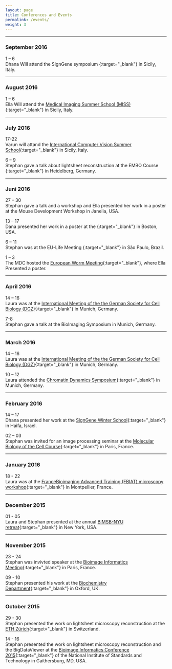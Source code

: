 ```yaml
---
layout: page
title: Conferences and Events
permalink: /events/
weight: 3
---
```


<hr/> <!--line separator-->

### September 2016

1 – 6  
Dhana Will attend the SignGene symposium [](http://iplab.dmi.unict.it/miss16/LocalArrangements.htm){:target="_blank"} in Sicily, Italy. 

<hr/> <!--line separator-->

### August 2016

1 – 6  
Ella Will attend the [Medical Imaging Summer School (MISS)](http://iplab.dmi.unict.it/miss16/LocalArrangements.htm){:target="_blank"} in Sicily, Italy. 

<hr/> <!--line separator-->

### July 2016

17-22  
Varun will attand the [International Computer Vision Summer School](http://svg.dmi.unict.it/icvss2016){:target="_blank"} in Sicily, Italy.

6 – 9  
Stephan gave a talk about lightsheet reconstruction at the EMBO Course [](){:target="_blank"} in Heidelberg, Germany. 

<hr/> <!--line separator-->

### Juni 2016

27 – 30  
Stephan gave a talk and a workshop and Ella presented her work in a poster at the Mouse Development Workshop in Janelia, USA. 

13 – 17  
Dana presented her work in a poster at the [](){:target="_blank"} in Boston, USA. 

6 – 11  
Stephan was at the EU-Life Meeting [](){:target="_blank"} in São Paulo, Brazil. 

1 – 3  
The MDC hosted the [European Worm Meeting](http://www.wormmeeting-berlin.de/cms/default.asp?id=0){:target="_blank"}, where Ella Presented a poster. 

<hr/> <!--line separator-->

### April 2016

14 – 16  
Laura was at the [International Meeting of the the German Society for Cell Biology (DGZ)](http://www.zellbiologie2016.de/Home.697.0.html){:target="_blank"} in Munich, Germany. 

7-8  
Stephan gave a talk at the BioImaging Symposium in Munich, Germany.

<hr/> <!--line separator-->

### March 2016

14 – 16  
Laura was at the [International Meeting of the the German Society for Cell Biology (DGZ)](http://www.zellbiologie2016.de/Home.697.0.html){:target="_blank"} in Munich, Germany. 

10 – 12  
Laura attended the [Chromatin Dynamics Symposium](http://www.sfb1064.med.uni-muenchen.de/chromatin_symposium_2016/index.html){:target="_blank"} in Munich, Germany.


<hr/> <!--line separator-->

### February 2016

14 – 17  
Dhana presented her work at the [SignGene Winter School](https://signgene-events.mdc-berlin.de/?page_id=5){:target="_blank"} in Haifa, Israel.

02 – 03  
Stephan was invited for an image processing seminar at the [Molecular Biology of the Cell Course](https://www.pasteur.fr/en/teaching/institut-pasteur-courses/mechanisms-living-organisms-theme/molecular-biology-cell){:target="_blank"} in Paris, France.

<hr/> <!--line separator-->

### January 2016

18 - 22  
Laura was at the [FranceBioimaging Advanced Training (FBIAT) microscopy workshop](http://fbiat.weebly.com/){:target="_blank"} in Montpellier, France.

<hr/> <!--line separator-->

### December 2015

01 - 05  
Laura and Stephan presented at the annual [BIMSB-NYU retreat](https://www.mdc-berlin.de/14187058/en/bimsb/phd_program){:target="_blank"} in New York, USA.

<hr/> <!--line separator-->

### November 2015

23 - 24  
Stephan was invivted speaker at the [Bioimage Informatics Meeting](https://www.mdc-berlin.de/14187058/en/bimsb/phd_program){:target="_blank"} in Paris, France.

09 - 10  
Stephan presented his work at the [Biochemistry Department](http://www.bioch.ox.ac.uk){:target="_blank"} in Oxford, UK.

<hr/> <!--line separator-->

### October 2015

29 - 30  
Stephan presented the work on lightsheet microscopy reconstruction at the [ETH Z&uuml;rich](https://www.ethz.ch/){:target="_blank"} in Switzerland.

14 - 16  
Stephan presented the work on lightsheet microscopy reconstruction and the BigDataViewer at the [Bioimage Informatics Conference 2015](http://www.nist.gov/itl/ssd/is/bioimage-conference-2015.cfm){:target="_blank"} of the National Institute of Standards and Technology in Gaithersburg, MD, USA.

